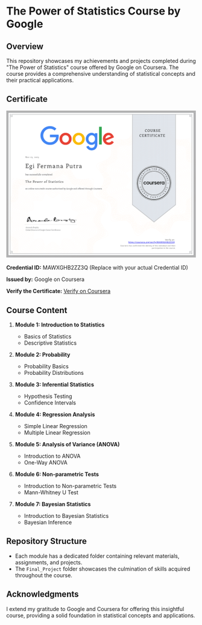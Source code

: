 # The Power of Statistics Course by Google

## Overview

This repository showcases my achievements and projects completed during "The Power of Statistics" course offered by Google on Coursera. The course provides a comprehensive understanding of statistical concepts and their practical applications.

## Certificate

![Certificate of Completion](Certificate.png)

**Credential ID:** MAWXGHB2ZZ3Q (Replace with your actual Credential ID)

**Issued by:** Google on Coursera

**Verify the Certificate:** [Verify on Coursera](<insert verification link>)

## Course Content

1. **Module 1: Introduction to Statistics**
   - Basics of Statistics
   - Descriptive Statistics

2. **Module 2: Probability**
   - Probability Basics
   - Probability Distributions

3. **Module 3: Inferential Statistics**
   - Hypothesis Testing
   - Confidence Intervals

4. **Module 4: Regression Analysis**
   - Simple Linear Regression
   - Multiple Linear Regression

5. **Module 5: Analysis of Variance (ANOVA)**
   - Introduction to ANOVA
   - One-Way ANOVA

6. **Module 6: Non-parametric Tests**
   - Introduction to Non-parametric Tests
   - Mann-Whitney U Test

7. **Module 7: Bayesian Statistics**
   - Introduction to Bayesian Statistics
   - Bayesian Inference

## Repository Structure

- Each module has a dedicated folder containing relevant materials, assignments, and projects.
- The `Final_Project` folder showcases the culmination of skills acquired throughout the course.

## Acknowledgments

I extend my gratitude to Google and Coursera for offering this insightful course, providing a solid foundation in statistical concepts and applications.
